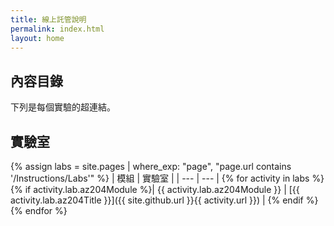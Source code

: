 ```yaml
---
title: 線上託管說明
permalink: index.html
layout: home
---
```


## 內容目錄

下列是每個實驗的超連結。

## 實驗室

{% assign labs = site.pages | where_exp: "page", "page.url contains '/Instructions/Labs'" %}
| 模組 | 實驗室 |
| --- | --- |
{% for activity in labs  %}{% if activity.lab.az204Module %}| {{ activity.lab.az204Module }} | [{{ activity.lab.az204Title }}]({{ site.github.url }}{{ activity.url }}) |
{% endif %}{% endfor %}
